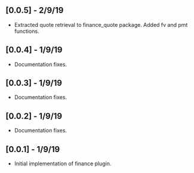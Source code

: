 ## [0.0.5] - 2/9/19

*  Extracted quote retrieval to finance_quote package. Added fv and pmt functions.

## [0.0.4] - 1/9/19

*  Documentation fixes.

## [0.0.3] - 1/9/19

*  Documentation fixes.

## [0.0.2] - 1/9/19

*  Documentation fixes.

## [0.0.1] - 1/9/19

*  Initial implementation of finance plugin.


